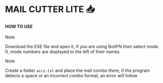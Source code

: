 # MAIL CUTTER LITE 📥

<h4>HOW TO USE</h4>

> [!NOTE]
> Download the EXE file and open it, if you are using BoltFN then select mode 0, mode numbers are displayed to the left of their names <br>

> [!NOTE]
> Create a folder `accs.txt` and place the mail combo there, if the program detects a space or an incorrect combo format, an error will follow
